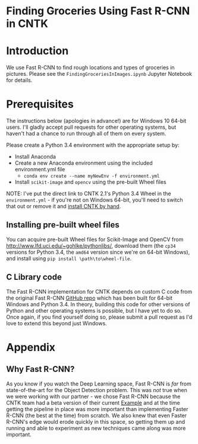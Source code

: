 # Finding Groceries Using Fast R-CNN in CNTK

# Introduction

We use Fast R-CNN to find rough locations and types of groceries in pictures. Please see the `FindingGroceriesInImages.ipynb` Jupyter Notebook for details.

# Prerequisites

The instructions below (apologies in advance!) are for Windows 10 64-bit users. I'll gladly accept pull requests for other operating systems, but haven't had a chance to run through all of them on every system.

Please create a Python 3.4 environment with the appropriate setup by:

- Install Anaconda
- Create a new Anaconda environment using the included environment.yml file
   - `conda env create --name myNewEnv -f environment.yml`
- Install `scikit-image` and `opencv` using the pre-built Wheel files 

NOTE: I've put the direct link to CNTK 2.1's Python 3.4 Wheel in the `environment.yml` - if you're not on Windows 64-bit, you'll need to switch that out or remove it and [install CNTK by hand](https://docs.microsoft.com/en-us/cognitive-toolkit/Setup-CNTK-on-your-machine).

## Installing pre-built wheel files

You can acquire pre-built Wheel files for Scikit-Image and OpenCV from http://www.lfd.uci.edu/~gohlke/pythonlibs/, download them (the `cp34` versions for Python 3.4, the `amd64` version since we're on 64-bit Windows), and install using `pip install \path\to\wheel-file`.

## C Library code

The Fast R-CNN implementation for CNTK depends on custom C code from the original Fast R-CNN [GitHub repo](https://github.com/rbgirshick/fast-rcnn) which has been built for 64-bit Windows and Python 3.4. In theory, building this code for other versions of Python and other operating systems is possible, but I have yet to do so. Once again, if you find yourself doing so, please submit a pull request as I'd love to extend this beyond just Windows.

# Appendix

## Why Fast R-CNN?

As you know if you watch the Deep Learning space, Fast R-CNN is _far_ from state-of-the-art for the Object Detection problem. This was _not_ true when we were working with our partner - we chose Fast R-CNN because the CNTK team had a beta version of their current [Example](https://github.com/Microsoft/CNTK/tree/master/Examples/Image/Detection/FastRCNN) and at the time getting the pipeline in place was more important than implementing Faster R-CNN (the best at the time) from scratch. We also knew that even Faster R-CNN's edge would erode quickly in this space, so getting them up and running and able to experiment as new techniques came along was more important.